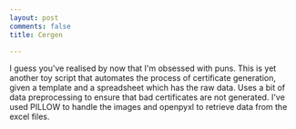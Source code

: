 ```yaml
---
layout: post
comments: false
title: Cergen

---
```

I guess you've realised by now that I'm obsessed with puns. This is yet another toy script that automates the process of certificate generation, given a template and a spreadsheet which has the raw data. Uses a bit of data preprocessing to ensure that bad certificates are not generated. I've used PILLOW to handle the images and openpyxl to retrieve data from the excel files.